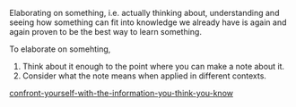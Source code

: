 Elaborating on something, i.e. actually thinking about, understanding and seeing how something can fit into knowledge we already have is again and again proven to be the best way to learn something.

To elaborate on somehting,

1. Think about it enough to the point where you can make a note about it.
2. Consider what the note means when applied in different contexts.

[confront-yourself-with-the-information-you-think-you-know](confront-yourself-with-the-information-you-think-you-know.md)